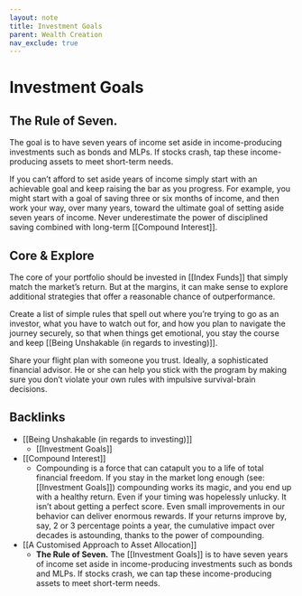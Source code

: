 ```yaml
---
layout: note
title: Investment Goals
parent: Wealth Creation
nav_exclude: true
---
```


# Investment Goals
## The Rule of Seven.
The goal is to have seven years of income set aside in income-producing investments such as bonds and MLPs. If stocks crash, tap these income-producing assets to meet short-term needs.

If you can’t afford to set aside years of income simply start with an achievable goal and keep raising the bar as you progress. For example, you might start with a goal of saving three or six months of income, and then work your way, over many years, toward the ultimate goal of setting aside seven years of income. Never underestimate the power of disciplined saving combined with long-term [[Compound Interest]].

## Core & Explore
The core of your portfolio should be invested in [[Index Funds]] that simply match the market’s return. But at the margins, it can make sense to explore additional strategies that offer a reasonable chance of outperformance.

Create a list of simple rules that spell out where you’re trying to go as an investor, what you have to watch out for, and how you plan to navigate the journey securely, so that when things get emotional, you stay the course and keep [[Being Unshakable (in regards to investing)]]. 

 Share your flight plan with someone you trust. Ideally, a sophisticated financial advisor. He or she can help you stick with the program by making sure you don’t violate your own rules with impulsive survival-brain decisions.
## Backlinks
* [[Being Unshakable (in regards to investing)]]
	* [[Investment Goals]]
* [[Compound Interest]]
	* Compounding is a force that can catapult you to a life of total financial freedom. If you stay in the market long enough (see: [[Investment Goals]]) compounding works its magic, and you end up with a healthy return. Even if your timing was hopelessly unlucky. It isn’t about getting a perfect score. Even small improvements in our behavior can deliver enormous rewards. If your returns improve by, say, 2 or 3 percentage points a year, the cumulative impact over decades is astounding, thanks to the power of compounding.
* [[A Customised Approach to Asset Allocation]]
	* **The Rule of Seven.** The [[Investment Goals]] is to have seven years of income set aside in income-producing investments such as bonds and MLPs. If stocks crash, we can tap these income-producing assets to meet short-term needs.

